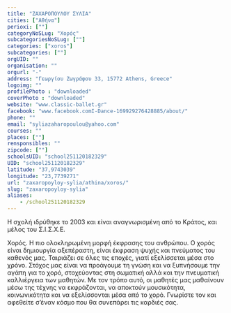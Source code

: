 ```yaml
---
title: "ΖΑΧΑΡΟΠΟΥΛΟΥ ΣΥΛΙΑ"
cities: ["Αθήνα"]
perioxi: [""]
categoryNoSLug: "Χορός"
subcategoriesNoSLug: [""]
categories: ["xoros"]
subcategories: [""]
orgUID: ""
organisation: ""
orgurl: "-"
address: "Γεωργίου Ζωγράφου 33, 15772 Athens, Greece"
logoimg: ""
profilePhoto : "downloaded"
coverPhoto : "downloaded"
website: "www.classic-ballet.gr"
facebook: "www.facebook.comI-Dance-169929276428885/about/"
phone: ""
email: "syliazaharopoulou@yahoo.com"
courses: ""
places: [""]
rensponsibles: ""
zipcode: [""]
schoolsUID: "school251120182329"
UID: "school251120182329"
latitude: "37,9743039"
longitude: "23,7739271"
url: "zaxaropoyloy-sylia/athina/xoros/"
slug: "zaxaropoyloy-sylia"
aliases:
    - /school251120182329
---
```



Η σχολή ιδρύθηκε το 2003 και είναι αναγνωρισμένη από το Κράτος, και μέλος του Σ.Ι.Σ.Χ.Ε.

Χορός. Η πιο ολοκληρωμένη μορφή έκφρασης του ανθρώπου. Ο χορός είναι δημιουργία αξεπέραστη, είναι έκφραση ψυχής και πνεύματος του καθενός μας. Ταιριάζει σε όλες τις εποχές, γιατί εξελίσσεται μέσα στο χρόνο. Στόχος μας είναι να προάγουμε τη γνώση και να ξυπνήσουμε την αγάπη για το χορό, στοχεύοντας στη σωματική αλλά και την πνευματική καλλιέργεια των μαθητών. Με τον τρόπο αυτό, οι μαθητές μας μαθαίνουν μέσω της τέχνης να εκφράζονται, να αποκτούν μουσικότητα, κοινωνικότητα και να εξελίσσονται μέσα από το χορό. Γνωρίστε τον και αφεθείτε σ’έναν κόσμο που θα συνεπάρει τις καρδιές σας.